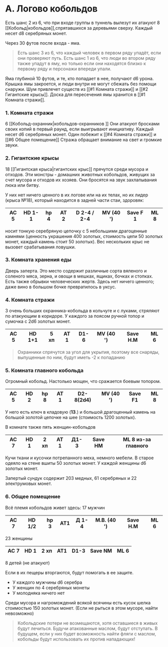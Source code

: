 # A. Логово кобольдов
Есть шанс 2 из 6, что при входе группы в туннель вылезут их атакуют 8 [[Кобольд|кобольдов]],спрятавшихся за деревьями сверху. Каждый несет d8 серебряных монет.

Через 30 футов после входа - яма. 
>Есть шанс 3 из 6, что каждый человек в первом ряду упадёт, если они проверяют путь. Есть шанс 1 из 6, что люди во втором ряду также упадут в яму, но только если они находятся близко к первому ряду и персонажи впереди упали. 

Яма глубиной 10 футов, и те, кто попадает в нее, получают d6 урона. Крышка ямы закроется, и люди внутри не могут сбежать без помощи снаружи. Шум привлечет существ из [[#1 Комната стражи]] и [[#2 Гигантские крысы]]. Доска для пересечения ямы хранится в [[#1 Комната стражи]].

### 1. Комната стражи 
6 [[Кобольд-охранник|кобольдов-охранников ]]
Они атакуют бросками своих копий в первый раунд, если выигрывают инициативу. Каждый несет d6 серебряных монет. 
Один побежит к [[#4 Комната стражи]] и [[#6 Общее помещение]]
Стража обращает внимание на свет и громкие звуки.

### 2. Гигантские крысы
18 [[Гигантская крыса|гигантских крыс]] прячутся среди мусора и отходов.
Эти монстры - домашних животных кобольдов, живущих за счет мусора и отходов их хозяев. Они бросятся на звук захлапывания люка или битву. 

У них нет ничего ценного в их логове или на их телах, но их лидер (крыса №18), который находится в задней части стаи, здоровяк:

| AC 5 | HD 1-1 | hp 4| AT 2| D 2-4 / 2-4 |  MV (40 ')| Save F 1| ML 8 |
-------|--------|-----|-------|-------------|----------|---------|--------
носит тонкую серебряную цепочку с 5 небольшими драгоценные камнями (ценность украшения 400 золотых, стоимость цепи 50 золотых монет, каждый камень стоит 50 золотых). Вес нескольких крыс не вызовет срабатывания ловушки.

### 3. Комната хранения еды
Дверь заперта. Это место содержит различные сорта вяленого и соленого мяса, зерна, и овощи в мешках, ящиках, бочках и стопках. Есть также обрывки человеческих жертв. Здесь нет ничего ценного; даже вино в большом бочке превратилось в уксус.

### 4. Комната стражи
3 очень больших охранника-кобольда в кольчуге и с луками, стряляют по атакующим в коридоре. У каждого за поясом ручной топор и сумочка с 2d6 золотых монет.

| AC 5|  HD 1+1|  5 хп |  AT 1|  D1-6|  MV (40 ')|  Save Н.М|  ML 6| 
-----|----------|------|-----|--------|--------|----------|---------|

>Охранники спрячутся за угол для укрытия, поэтому все снаряды, выпущенные по ним, будут иметь -2 к попаданию 

### 5. Комната главного кобольда
Огромный кобольд. Настолько мощен, что сражается боевым топором. 

| AC 5| HD 2|  hp 8|  AT 1|  D2-8(2d4)| MV (40 ')|  Save F1|  ML 8 |
-------|-------|-----|-----|----------|----------|---------|----------

У него есть ключ в кладовую (**13**.) и большой драгоценный камень на большой золотой цепочке на шее (стоимость 1200 золотых). 

В комнате также пять женщин-кобольдов 

| AC 7 |  HD 1| 2 хп| AT 1|  Д1-3|  Save НМ | ML 8 из-за главного| 
------| ------| ----| ----| -----| ------------| -----------------------

Кучи ткани и кусочки потрепанного меха, немного мебели. В старое одеяло на стене вшиты 50 золотых монет. У каждой женщины d6 золотых монет. 

Запертый сундук содержит 203 медных, 61 серебряных и 22 электрумовых монет.

### 6. Общее помещение
Всё племя кобольдов живет здесь:
17 мужчин 

| AC 7 |  HD 1/2|  hp 3| AT1|  Д 1-4|  М.В. (40 ')|  Save Н.М|  ML 6| 
------| ---------| ------| --| ------| ------------| ----------| -------
23 женщины 

| AC 7|  HD 1| 2 хп|  AT1|  D1-3|  Save NM|  ML 6
------| -----| -----| ----| ------| ---------| --------
8 детей (не атакуют)

Если в их пещеры вторгаются, будут помогать в ее защите. 
- У каждого мужчины d6 серебра
- У женщин по 4 серебряных монеты
- У молодняка ничего нет

Среди мусора и нагромождений всякой всячины есть кусок шелка стоимостью 150 золотых монет. (Если не рыться в этом мусоре, найти невозможно)

>Кобольдские потери не возмещаются, хотя оставшиеся в живых будут лечиться. Будучи атакованные маслом, будут отступать. В будущем, если у них будет возможность найти фляги с маслом, кобольды будут использовать их против нападающих!